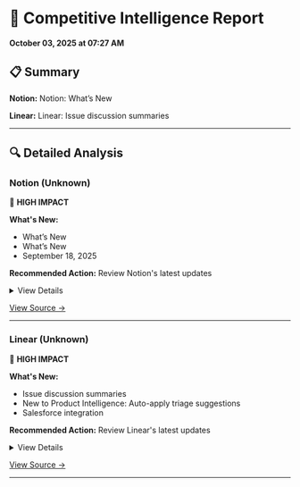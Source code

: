 # 🎯 Competitive Intelligence Report

**October 03, 2025 at 07:27 AM**

## 📋 Summary

**Notion:** Notion: What’s New

**Linear:** Linear: Issue discussion summaries

---

## 🔍 Detailed Analysis

### Notion (Unknown)

🔴 **HIGH IMPACT**

**What's New:**
- What’s New
- What’s New
- September 18, 2025

**Recommended Action:** Review Notion's latest updates

<details>
<summary>View Details</summary>

**What’s New**

What’s New...

**What’s New**

What’s New...

**September 18, 2025**
*September 18, 2025*

Notion 3.0 is here! We’ve rebuilt Notion AI from the ground up as Agents. Now, anything you can do in Notion, your Agent can do for you. It’s the most advanced knowledge work agent in the world. It’s capable of over 20 minutes of multi‑step actions with a state‑of‑the‑art memory system (using Notion...

</details>

[View Source →](https://www.notion.so/releases)

---

### Linear (Unknown)

🔴 **HIGH IMPACT**

**What's New:**
- Issue discussion summaries
- New to Product Intelligence: Auto-apply triage suggestions
- Salesforce integration

**Recommended Action:** Review Linear's latest updates

<details>
<summary>View Details</summary>

**Issue discussion summaries**

Discussion summaries now appear on issues with substantial activity. Read these summaries to understand what's happened in an issue without reading every comment. Summaries capture decisions, blockers, debates and their resolutions, and key people involved. When new comments are posted, summaries au...

**New to Product Intelligence: Auto-apply triage suggestions**

Let Product Intelligence take the first pass at triage and automatically apply suggestions to issues. Set up rules to automatically accept suggestions for individual issue properties, or only for specific values. For example, you can configure triage suggestions to always apply the suggested team an...

**Salesforce integration**

Linear'sSalesforce integrationconnects customer cases and account data from your CRM with product work in Linear. Escalate customer cases to the product team by creating Linear issues or linking existing ones — directly from Salesforce. Customer-facing teams can submit feature requests, share produc...

</details>

[View Source →](https://linear.app/changelog)

---

